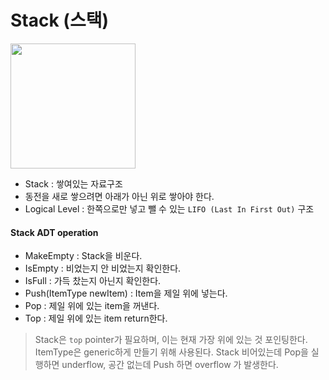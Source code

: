 # Stack (스택)

<img height = "200" src="https://user-images.githubusercontent.com/64299475/138322065-329a5286-8cd7-42ff-aeb6-d6ccd884eaec.gif">

* Stack : 쌓여있는 자료구조
* 동전을 새로 쌓으려면 아래가 아닌 위로 쌓아야 한다.
* Logical Level :  한쪽으로만 넣고 뺄 수 있는 `LIFO (Last In First Out)` 구조

#### Stack ADT operation

* MakeEmpty : Stack을 비운다.
* IsEmpty : 비었는지 안 비었는지 확인한다.
* IsFull : 가득 찼는지 아닌지 확인한다.
* Push(ItemType newItem) : Item을 제일 위에 넣는다.
* Pop : 제일 위에 있는 item을 꺼낸다.
* Top : 제일 위에 있는 item return한다.

> Stack은 `top` pointer가 필요하며, 이는 현재 가장 위에 있는 것 포인팅한다.
> ItemType은 generic하게 만들기 위해 사용된다.
> Stack 비어있는데 Pop을 실행하면 underflow, 공간 없는데 Push 하면 overflow 가 발생한다.

